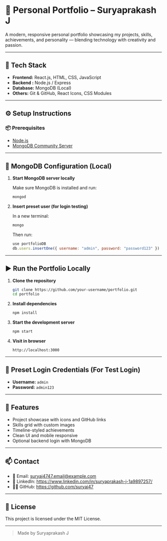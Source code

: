# 💼 Personal Portfolio – Suryaprakash J

A modern, responsive personal portfolio showcasing my projects, skills, achievements, and personality — blending technology with creativity and passion.

---

## 🚀 Tech Stack

- **Frontend:** React.js, HTML, CSS, JavaScript
- **Backend :** Node.js / Express
- **Database:** MongoDB (Local)
- **Others:** Git & GitHub, React Icons, CSS Modules

---

## ⚙️ Setup Instructions

### 📦 Prerequisites

- [Node.js](https://nodejs.org/)
- [MongoDB Community Server](https://www.mongodb.com/try/download/community)

---

## 🧩 MongoDB Configuration (Local)

1. **Start MongoDB server locally**

   Make sure MongoDB is installed and run:

   ```bash
   mongod
   ```

2. **Insert preset user (for login testing)**

   In a new terminal:

   ```bash
   mongo
   ```

   Then run:

   ```js
   use portfolioDB
   db.users.insertOne({ username: "admin", password: "password123" })
   ```

---

## ▶️ Run the Portfolio Locally

1. **Clone the repository**

   ```bash
   git clone https://github.com/your-username/portfolio.git
   cd portfolio
   ```

2. **Install dependencies**

   ```bash
   npm install
   ```

3. **Start the development server**

   ```bash
   npm start
   ```

4. **Visit in browser**

   ```
   http://localhost:3000
   ```

---

## 🔐 Preset Login Credentials (For Test Login)

- **Username:** `admin`  
- **Password:** `admin123`

---

## 🧠 Features

- Project showcase with icons and GitHub links  
- Skills grid with custom images  
- Timeline-styled achievements  
- Clean UI and mobile responsive  
- Optional backend login with MongoDB

---

## 📫 Contact

- 📧 Email: suryaj4747.email@example.com  
- 🔗 LinkedIn: https://www.linkedin.com/in/suryaprakash-j-1a9897257/
- 🧑‍💻 GitHub: https://github.com/suryaj47

---

## 📜 License

This project is licensed under the MIT License.

---

> Made by Suryaprakash J
